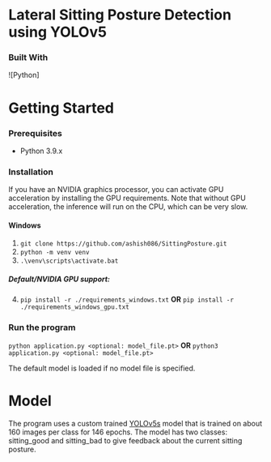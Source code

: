 # Lateral Sitting Posture Detection using YOLOv5

### Built With

![Python]

# Getting Started

### Prerequisites

* Python 3.9.x

### Installation  
If you have an NVIDIA graphics processor, you can activate GPU acceleration by installing the GPU requirements. Note that without GPU acceleration, the inference will run on the CPU, which can be very slow.  
#### Windows  
  
1. `git clone https://github.com/ashish086/SittingPosture.git`  
2. `python -m venv venv`  
3. `.\venv\scripts\activate.bat`  
##### Default/NVIDIA GPU support:  
4.  `pip install -r ./requirements_windows.txt` **OR** `pip install -r ./requirements_windows_gpu.txt`

### Run the program

`python application.py <optional: model_file.pt>` **OR** `python3 application.py <optional: model_file.pt>`

The default model is loaded if no model file is specified.

# Model
The program uses a custom trained [YOLOv5s](https://github.com/ultralytics/yolov5/blob/79af1144c270ac7169553d450b9170f9c60f92e4/models/yolov5s.yaml) model that is trained on about 160 images per class for 146 epochs. The model has two classes: sitting_good and sitting_bad to give feedback about the current sitting posture.
